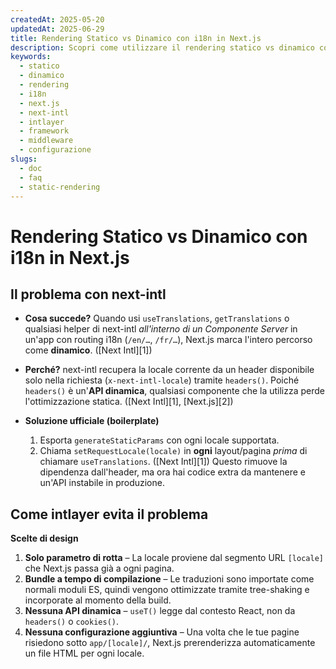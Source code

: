 ```yaml
---
createdAt: 2025-05-20
updatedAt: 2025-06-29
title: Rendering Statico vs Dinamico con i18n in Next.js
description: Scopri come utilizzare il rendering statico vs dinamico con i18n in Next.js.
keywords:
  - statico
  - dinamico
  - rendering
  - i18n
  - next.js
  - next-intl
  - intlayer
  - framework
  - middleware
  - configurazione
slugs:
  - doc
  - faq
  - static-rendering
---
```


# Rendering Statico vs Dinamico con i18n in Next.js

## Il problema con **next-intl**

- **Cosa succede?**
  Quando usi `useTranslations`, `getTranslations` o qualsiasi helper di next-intl _all'interno di un Componente Server_ in un'app con routing i18n (`/en/…`, `/fr/…`), Next.js marca l'intero percorso come **dinamico**. ([Next Intl][1])

- **Perché?**
  next-intl recupera la locale corrente da un header disponibile solo nella richiesta (`x-next-intl-locale`) tramite `headers()`. Poiché `headers()` è un'**API dinamica**, qualsiasi componente che la utilizza perde l'ottimizzazione statica. ([Next Intl][1], [Next.js][2])

- **Soluzione ufficiale (boilerplate)**

  1. Esporta `generateStaticParams` con ogni locale supportata.
  2. Chiama `setRequestLocale(locale)` in **ogni** layout/pagina _prima_ di chiamare `useTranslations`. ([Next Intl][1])
     Questo rimuove la dipendenza dall'header, ma ora hai codice extra da mantenere e un'API instabile in produzione.

## Come **intlayer** evita il problema

**Scelte di design**

1. **Solo parametro di rotta** – La locale proviene dal segmento URL `[locale]` che Next.js passa già a ogni pagina.
2. **Bundle a tempo di compilazione** – Le traduzioni sono importate come normali moduli ES, quindi vengono ottimizzate tramite tree-shaking e incorporate al momento della build.
3. **Nessuna API dinamica** – `useT()` legge dal contesto React, non da `headers()` o `cookies()`.
4. **Nessuna configurazione aggiuntiva** – Una volta che le tue pagine risiedono sotto `app/[locale]/`, Next.js prerenderizza automaticamente un file HTML per ogni locale.
